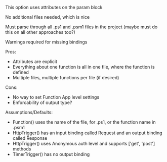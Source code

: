 This option uses attributes on the param block

No additional files needed, which is nice

Must parse through all .ps1 and .psm1 files in the project (maybe must do this on all other approaches too?)

Warnings required for missing bindings

Pros:
- Attributes are explicit
- Everything about one function is all in one file, where the function is defined
- Multiple files, multiple functions per file (if desired)

Cons:
- No way to set Function App level settings
- Enforcability of output type?


Assumptions/Defaults: 
- Function() uses the name of the file, for .ps1, or the function name in .psm1
- HttpTrigger() has an input binding called Request and an output binding called Response
- HttpTrigger() uses Anonymous auth level and supports ['get', 'post'] methods
- TimerTrigger() has no output binding
